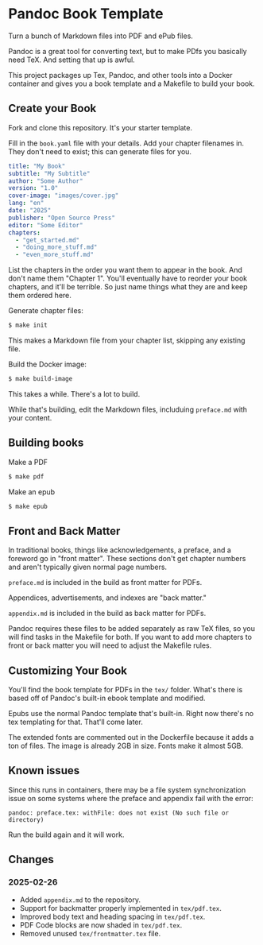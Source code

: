 # Pandoc Book Template

Turn a bunch of Markdown files into PDF and ePub files.

Pandoc is a great tool for converting text, but to make PDfs you basically need TeX. And setting that up is awful.

This project packages up Tex, Pandoc, and other tools into a Docker container and gives you a book template and a Makefile to build your book.

## Create your Book

Fork and clone this repository. It's your starter template.

Fill in the `book.yaml` file with your details. Add your chapter filenames in. They don't need to exist; this can generate files for you.

```yaml
title: "My Book"
subtitle: "My Subtitle"
author: "Some Author"
version: "1.0"
cover-image: "images/cover.jpg"
lang: "en"
date: "2025"
publisher: "Open Source Press"
editor: "Some Editor"
chapters:
  - "get_started.md"
  - "doing_more_stuff.md"
  - "even_more_stuff.md"
```

List the chapters in the order you want them to appear in the book. And don't name them "Chapter 1". You'll eventually have to reorder your book chapters, and it'll be terrible. So just name things what they are and keep them ordered here.

Generate chapter files:

```bash
$ make init
```

This makes a Markdown file from your chapter list, skipping any existing file.

Build the Docker image:

```bash
$ make build-image
```

This takes a while. There's a lot to build.

While that's building, edit the Markdown files, includuing `preface.md` with your content.

## Building books

Make a PDF

```bash
$ make pdf
```

Make an epub

```bash
$ make epub
```

## Front and Back Matter

In traditional books, things like acknowledgements, a preface, and a foreword go in "front matter". These sections don't get chapter numbers and aren't typically given normal page numbers.

`preface.md` is included in the build as front matter for PDFs.

Appendices, advertisements, and indexes are "back matter."

`appendix.md` is included in the build as back matter for PDFs.

Pandoc requires these files to be added separately as raw TeX files, so you will find tasks in the Makefile for both. If you want to add more chapters to front or back matter you will need to adjust the Makefile rules.

## Customizing Your Book

You'll find the book template for PDFs in the `tex/` folder. What's there is based off of Pandoc's built-in ebook template and modified.

Epubs use the normal Pandoc template that's built-in. Right now there's no tex templating for that. That'll come later.

The extended fonts are commented out in the Dockerfile because it adds a ton of files. The image is already 2GB in size. Fonts make it almost 5GB.

## Known issues

Since this runs in containers, there may be a file system synchronization issue on some systems where the preface and appendix fail with the error:

```
pandoc: preface.tex: withFile: does not exist (No such file or directory)
```

Run the build again and it will work.

## Changes

### 2025-02-26
- Added `appendix.md` to the repository.
- Support for backmatter properly implemented in `tex/pdf.tex`.
- Improved body text and heading spacing in `tex/pdf.tex`.
- PDF Code blocks are now shaded in `tex/pdf.tex`.
- Removed unused `tex/frontmatter.tex` file.
